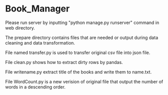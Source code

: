 # Book_Manager

Please run server by inputting "python manage.py runserver" command in web directory.

The prepare directory contains files that are needed or output during data cleaning and data transformation.

File named transfer.py is used to transfer original csv file into json file.

File clean.py shows how to extract dirty rows by pandas.

File writename.py extract title of the books and write them to name.txt.

File WordCount.py is a new verision of original file that output the number of words in a descending order.
